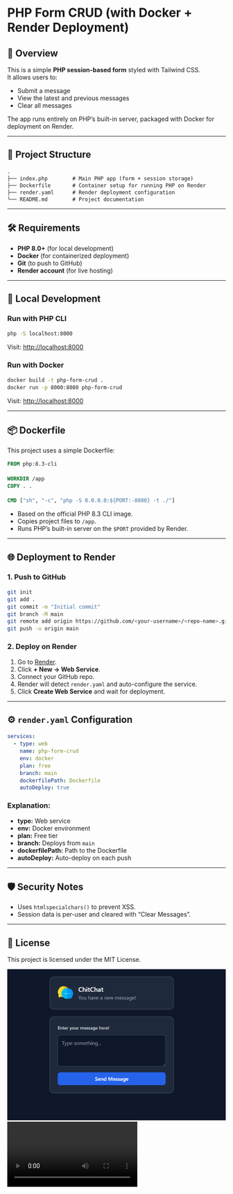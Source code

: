 # PHP Form CRUD (with Docker + Render Deployment)

## 📌 Overview
This is a simple **PHP session-based form** styled with Tailwind CSS.  
It allows users to:
- Submit a message
- View the latest and previous messages
- Clear all messages

The app runs entirely on PHP’s built-in server, packaged with Docker for deployment on Render.

---

## 📂 Project Structure
```
.
├── index.php        # Main PHP app (form + session storage)
├── Dockerfile       # Container setup for running PHP on Render
├── render.yaml      # Render deployment configuration
└── README.md        # Project documentation
```

---

## 🛠 Requirements
- **PHP 8.0+** (for local development)
- **Docker** (for containerized deployment)
- **Git** (to push to GitHub)
- **Render account** (for live hosting)

---

## 🚀 Local Development

### Run with PHP CLI
```bash
php -S localhost:8000
```
Visit: [http://localhost:8000](http://localhost:8000)

### Run with Docker
```bash
docker build -t php-form-crud .
docker run -p 8000:8080 php-form-crud
```
Visit: [http://localhost:8000](http://localhost:8000)

---

## 📦 Dockerfile
This project uses a simple Dockerfile:

```dockerfile
FROM php:8.3-cli

WORKDIR /app
COPY . .

CMD ["sh", "-c", "php -S 0.0.0.0:${PORT:-8080} -t ./"]
```

- Based on the official PHP 8.3 CLI image.
- Copies project files to `/app`.
- Runs PHP’s built-in server on the `$PORT` provided by Render.

---

## 🌐 Deployment to Render

### 1. Push to GitHub
```bash
git init
git add .
git commit -m "Initial commit"
git branch -M main
git remote add origin https://github.com/<your-username>/<repo-name>.git
git push -u origin main
```

### 2. Deploy on Render
1. Go to [Render](https://render.com).
2. Click **+ New → Web Service**.
3. Connect your GitHub repo.
4. Render will detect `render.yaml` and auto-configure the service.
5. Click **Create Web Service** and wait for deployment.

---

## ⚙ `render.yaml` Configuration
```yaml
services:
  - type: web
    name: php-form-crud
    env: docker
    plan: free
    branch: main
    dockerfilePath: Dockerfile
    autoDeploy: true
```

### Explanation:
- **type:** Web service
- **env:** Docker environment
- **plan:** Free tier
- **branch:** Deploys from `main`
- **dockerfilePath:** Path to the Dockerfile
- **autoDeploy:** Auto-deploy on each push

---

## 🛡 Security Notes
- Uses `htmlspecialchars()` to prevent XSS.
- Session data is per-user and cleared with “Clear Messages”.

---

## 📄 License
This project is licensed under the MIT License.

![Live View](image.png)
<video controls src="20250812-1126-24.7748211.mp4" title="Title"></video>